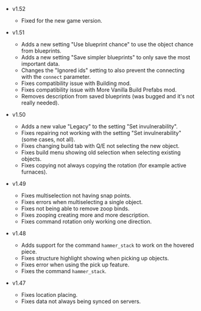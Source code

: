 - v1.52
  - Fixed for the new game version.

- v1.51
  - Adds a new setting "Use blueprint chance" to use the object chance from blueprints.
  - Adds a new setting "Save simpler blueprints" to only save the most important data.
  - Changes the "Ignored ids" setting to also prevent the connecting with the `connect` parameter.
  - Fixes compatibility issue with Building mod.
  - Fixes compatibility issue with More Vanilla Build Prefabs mod.
  - Removes description from saved blueprints (was bugged and it's not really needed).

- v1.50
  - Adds a new value "Legacy" to the setting "Set invulnerability".
  - Fixes repairing not working with the setting "Set invulnerability" (some cases, not all).
  - Fixes changing build tab with Q/E not selecting the new object.
  - Fixes build menu showing old selection when selecting existing objects.
  - Fixes copying not always copying the rotation (for example active furnaces).

- v1.49
  - Fixes multiselection not having snap points.
  - Fixes errors when multiselecting a single object.
  - Fixes not being able to remove zoop binds.
  - Fixes zooping creating more and more description.
  - Fixes command rotation only working one direction.

- v1.48
  - Adds support for the command `hammer_stack` to work on the hovered piece.
  - Fixes structure highlight showing when picking up objects.
  - Fixes error when using the pick up feature.
  - Fixes the command `hammer_stack`.

- v1.47
  - Fixes location placing.
  - Fixes data not always being synced on servers.
